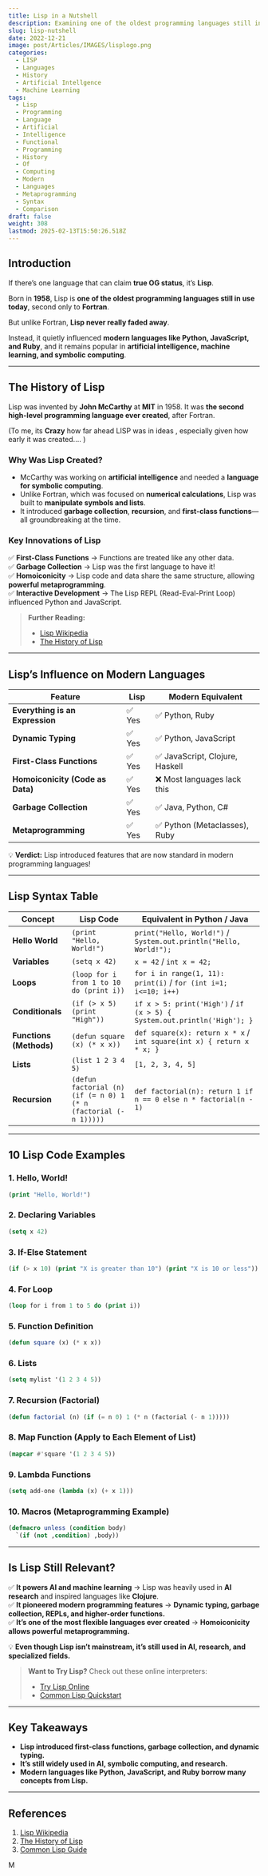 ```yaml
---
title: Lisp in a Nutshell
description: Examining one of the oldest programming languages still in use today
slug: lisp-nutshell
date: 2022-12-21
image: post/Articles/IMAGES/lisplogo.png
categories:
  - LISP
  - Languages
  - History
  - Artificial Intellgence
  - Machine Learning
tags:
  - Lisp
  - Programming
  - Language
  - Artificial
  - Intelligence
  - Functional
  - Programming
  - History
  - Of
  - Computing
  - Modern
  - Languages
  - Metaprogramming
  - Syntax
  - Comparison
draft: false
weight: 308
lastmod: 2025-02-13T15:50:26.518Z
---
```

<!--
# The Lisp Programming Language: History, Motivation, Relationship to Modern Languages, and 10 Code Examples
-->

## Introduction

If there’s one language that can claim **true OG status**, it’s **Lisp**.

Born in **1958**, Lisp is **one of the oldest programming languages still in use today**, second only to **Fortran**.

But unlike Fortran, **Lisp never really faded away**.

Instead, it quietly influenced **modern languages like Python, JavaScript, and Ruby**, and it remains popular in **artificial intelligence, machine learning, and symbolic computing**.

<!--
This article explores:  

- The **history and motivation** behind Lisp.  
- How it influenced **modern programming languages**.  
- **10 real code examples** of Lisp in action.  
- A **table of Lisp syntax** compared to modern languages.  
-->

***

## The History of Lisp

Lisp was invented by **John McCarthy** at **MIT** in 1958. It was **the second high-level programming language ever created**, after Fortran.

(To me, its **Crazy** how far ahead LISP was in ideas , especially given how early it was created.... )

### **Why Was Lisp Created?**

* McCarthy was working on **artificial intelligence** and needed a **language for symbolic computing**.
* Unlike Fortran, which was focused on **numerical calculations**, Lisp was built to **manipulate symbols and lists**.
* It introduced **garbage collection**, **recursion**, and **first-class functions**—all groundbreaking at the time.

### **Key Innovations of Lisp**

✅ **First-Class Functions** → Functions are treated like any other data.\
✅ **Garbage Collection** → Lisp was the first language to have it!\
✅ **Homoiconicity** → Lisp code and data share the same structure, allowing **powerful metaprogramming**.\
✅ **Interactive Development** → The Lisp REPL (Read-Eval-Print Loop) influenced Python and JavaScript.

> **Further Reading:**
>
> * [Lisp Wikipedia](https://en.wikipedia.org/wiki/Lisp_\(programming_language\))
> * [The History of Lisp](http://www-formal.stanford.edu/jmc/history/lisp/)

***

## Lisp’s Influence on Modern Languages

| Feature                          | Lisp  | Modern Equivalent              |
| -------------------------------- | ----- | ------------------------------ |
| **Everything is an Expression**  | ✅ Yes | ✅ Python, Ruby                 |
| **Dynamic Typing**               | ✅ Yes | ✅ Python, JavaScript           |
| **First-Class Functions**        | ✅ Yes | ✅ JavaScript, Clojure, Haskell |
| **Homoiconicity (Code as Data)** | ✅ Yes | ❌ Most languages lack this     |
| **Garbage Collection**           | ✅ Yes | ✅ Java, Python, C#             |
| **Metaprogramming**              | ✅ Yes | ✅ Python (Metaclasses), Ruby   |

💡 **Verdict:** Lisp introduced features that are now standard in modern programming languages!

***

## Lisp Syntax Table

| Concept                 | Lisp Code                                                        | Equivalent in Python / Java                                              |
| ----------------------- | ---------------------------------------------------------------- | ------------------------------------------------------------------------ |
| **Hello World**         | `(print "Hello, World!")`                                        | `print("Hello, World!")` / `System.out.println("Hello, World!");`        |
| **Variables**           | `(setq x 42)`                                                    | `x = 42` / `int x = 42;`                                                 |
| **Loops**               | `(loop for i from 1 to 10 do (print i))`                         | `for i in range(1, 11): print(i)` / `for (int i=1; i<=10; i++)`          |
| **Conditionals**        | `(if (> x 5) (print "High"))`                                    | `if x > 5: print('High')` / `if (x > 5) { System.out.println('High'); }` |
| **Functions (Methods)** | `(defun square (x) (* x x))`                                     | `def square(x): return x * x` / `int square(int x) { return x * x; }`    |
| **Lists**               | `(list 1 2 3 4 5)`                                               | `[1, 2, 3, 4, 5]`                                                        |
| **Recursion**           | `(defun factorial (n) (if (= n 0) 1 (* n (factorial (- n 1)))))` | `def factorial(n): return 1 if n == 0 else n * factorial(n - 1)`         |

***

## 10 Lisp Code Examples

### **1. Hello, World!**

```lisp
(print "Hello, World!")
```

### **2. Declaring Variables**

```lisp
(setq x 42)
```

### **3. If-Else Statement**

```lisp
(if (> x 10) (print "X is greater than 10") (print "X is 10 or less"))
```

### **4. For Loop**

```lisp
(loop for i from 1 to 5 do (print i))
```

### **5. Function Definition**

```lisp
(defun square (x) (* x x))
```

### **6. Lists**

```lisp
(setq mylist '(1 2 3 4 5))
```

### **7. Recursion (Factorial)**

```lisp
(defun factorial (n) (if (= n 0) 1 (* n (factorial (- n 1)))))
```

### **8. Map Function (Apply to Each Element of List)**

```lisp
(mapcar #'square '(1 2 3 4 5))
```

### **9. Lambda Functions**

```lisp
(setq add-one (lambda (x) (+ x 1)))
```

### **10. Macros (Metaprogramming Example)**

```lisp
(defmacro unless (condition body)
  `(if (not ,condition) ,body))
```

***

## Is Lisp Still Relevant?

✅ **It powers AI and machine learning** → Lisp was heavily used in **AI research** and inspired languages like **Clojure**.\
✅ **It pioneered modern programming features** → **Dynamic typing, garbage collection, REPLs, and higher-order functions.**\
✅ **It’s one of the most flexible languages ever created** → **Homoiconicity allows powerful metaprogramming.**

💡 **Even though Lisp isn’t mainstream, it’s still used in AI, research, and specialized fields.**

> **Want to Try Lisp?** Check out these online interpreters:
>
> * [Try Lisp Online](https://repl.it/languages/commonlisp)
> * [Common Lisp Quickstart](https://lisp-lang.org/)

***

## Key Takeaways

* **Lisp introduced first-class functions, garbage collection, and dynamic typing.**
* **It’s still widely used in AI, symbolic computing, and research.**
* **Modern languages like Python, JavaScript, and Ruby borrow many concepts from Lisp.**

***

## References

1. [Lisp Wikipedia](https://en.wikipedia.org/wiki/Lisp_\(programming_language\))
2. [The History of Lisp](http://www-formal.stanford.edu/jmc/history/lisp/)
3. [Common Lisp Guide](https://lisp-lang.org/)

M
